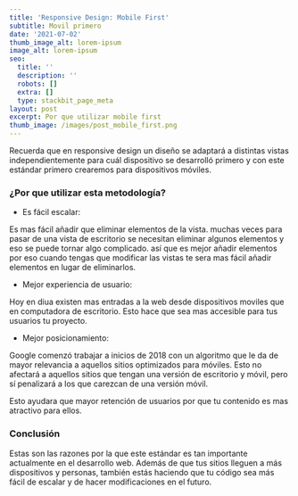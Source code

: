 ```yaml
---
title: 'Responsive Design: Mobile First'
subtitle: Movil primero
date: '2021-07-02'
thumb_image_alt: lorem-ipsum
image_alt: lorem-ipsum
seo:
  title: ''
  description: ''
  robots: []
  extra: []
  type: stackbit_page_meta
layout: post
excerpt: Por que utilizar mobile first
thumb_image: /images/post_mobile_first.png
---
```

Recuerda que en responsive design un diseño se adaptará a distintas vistas independientemente para cuál dispositivo se desarrolló primero y con este estándar primero crearemos para dispositivos móviles.

### ¿Por que utilizar esta metodología?

*   Es fácil escalar:

Es mas fácil añadir que eliminar elementos de la vista. muchas veces para pasar de una vista de escritorio se necesitan eliminar algunos elementos y eso se puede tornar algo complicado. así que es mejor añadir elementos por eso cuando tengas que modificar las vistas te sera mas fácil añadir elementos en lugar de eliminarlos.

*   Mejor experiencia de usuario:

Hoy en diua existen mas entradas a la web desde dispositivos moviles que en computadora de escritorio. Esto hace que sea mas accesible para tus usuarios tu proyecto.

*   Mejor posicionamiento:

Google comenzó trabajar a inicios de 2018 con un algoritmo que le da de mayor relevancia a aquellos sitios optimizados para móviles. Esto no afectará a aquellos sitios que tengan una versión de escritorio y móvil, pero sí penalizará a los que carezcan de una versión móvil.

Esto ayudara que mayor retención de usuarios por que tu contenido es mas atractivo para ellos.

### Conclusión 

Estas son las razones por la que este estándar es tan importante actualmente en el desarrollo web. Además de que tus sitios lleguen a más dispositivos y personas, también estás haciendo que tu código sea más fácil de escalar y de hacer modificaciones en el futuro. 
